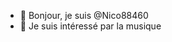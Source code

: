 - 👋 Bonjour, je suis @Nico88460
- 👀 Je suis intéressé par la musique

<!---
Nico88460/Nico88460 is a ✨ special ✨ repository because its `README.md` (this file) appears on your GitHub profile.
You can click the Preview link to take a look at your changes.
--->
